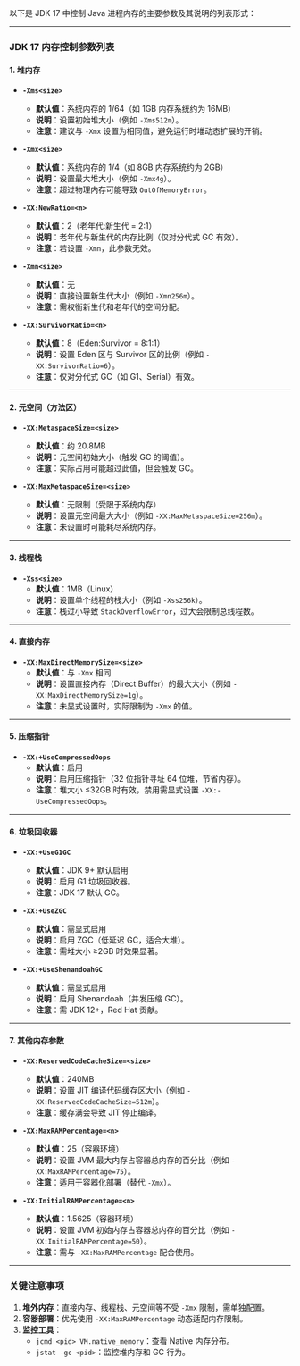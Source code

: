 

以下是 JDK 17 中控制 Java 进程内存的主要参数及其说明的列表形式：

---

### **JDK 17 内存控制参数列表**

#### **1. 堆内存**
- **`-Xms<size>`**
    - **默认值**：系统内存的 1/64（如 1GB 内存系统约为 16MB）
    - **说明**：设置初始堆大小（例如 `-Xms512m`）。
    - **注意**：建议与 `-Xmx` 设置为相同值，避免运行时堆动态扩展的开销。

- **`-Xmx<size>`**
    - **默认值**：系统内存的 1/4（如 8GB 内存系统约为 2GB）
    - **说明**：设置最大堆大小（例如 `-Xmx4g`）。
    - **注意**：超过物理内存可能导致 `OutOfMemoryError`。

- **`-XX:NewRatio=<n>`**
    - **默认值**：2（老年代:新生代 = 2:1）
    - **说明**：老年代与新生代的内存比例（仅对分代式 GC 有效）。
    - **注意**：若设置 `-Xmn`，此参数无效。

- **`-Xmn<size>`**
    - **默认值**：无
    - **说明**：直接设置新生代大小（例如 `-Xmn256m`）。
    - **注意**：需权衡新生代和老年代的空间分配。

- **`-XX:SurvivorRatio=<n>`**
    - **默认值**：8（Eden:Survivor = 8:1:1）
    - **说明**：设置 Eden 区与 Survivor 区的比例（例如 `-XX:SurvivorRatio=6`）。
    - **注意**：仅对分代式 GC（如 G1、Serial）有效。

---

#### **2. 元空间（方法区）**
- **`-XX:MetaspaceSize=<size>`**
    - **默认值**：约 20.8MB
    - **说明**：元空间初始大小（触发 GC 的阈值）。
    - **注意**：实际占用可能超过此值，但会触发 GC。

- **`-XX:MaxMetaspaceSize=<size>`**
    - **默认值**：无限制（受限于系统内存）
    - **说明**：设置元空间最大大小（例如 `-XX:MaxMetaspaceSize=256m`）。
    - **注意**：未设置时可能耗尽系统内存。

---

#### **3. 线程栈**
- **`-Xss<size>`**
    - **默认值**：1MB（Linux）
    - **说明**：设置单个线程的栈大小（例如 `-Xss256k`）。
    - **注意**：栈过小导致 `StackOverflowError`，过大会限制总线程数。

---

#### **4. 直接内存**
- **`-XX:MaxDirectMemorySize=<size>`**
    - **默认值**：与 `-Xmx` 相同
    - **说明**：设置直接内存（Direct Buffer）的最大大小（例如 `-XX:MaxDirectMemorySize=1g`）。
    - **注意**：未显式设置时，实际限制为 `-Xmx` 的值。

---

#### **5. 压缩指针**
- **`-XX:+UseCompressedOops`**
    - **默认值**：启用
    - **说明**：启用压缩指针（32 位指针寻址 64 位堆，节省内存）。
    - **注意**：堆大小 ≤32GB 时有效，禁用需显式设置 `-XX:-UseCompressedOops`。

---

#### **6. 垃圾回收器**
- **`-XX:+UseG1GC`**
    - **默认值**：JDK 9+ 默认启用
    - **说明**：启用 G1 垃圾回收器。
    - **注意**：JDK 17 默认 GC。

- **`-XX:+UseZGC`**
    - **默认值**：需显式启用
    - **说明**：启用 ZGC（低延迟 GC，适合大堆）。
    - **注意**：需堆大小 ≥2GB 时效果显著。

- **`-XX:+UseShenandoahGC`**
    - **默认值**：需显式启用
    - **说明**：启用 Shenandoah（并发压缩 GC）。
    - **注意**：需 JDK 12+，Red Hat 贡献。

---

#### **7. 其他内存参数**
- **`-XX:ReservedCodeCacheSize=<size>`**
    - **默认值**：240MB
    - **说明**：设置 JIT 编译代码缓存区大小（例如 `-XX:ReservedCodeCacheSize=512m`）。
    - **注意**：缓存满会导致 JIT 停止编译。

- **`-XX:MaxRAMPercentage=<n>`**
    - **默认值**：25（容器环境）
    - **说明**：设置 JVM 最大内存占容器总内存的百分比（例如 `-XX:MaxRAMPercentage=75`）。
    - **注意**：适用于容器化部署（替代 `-Xmx`）。

- **`-XX:InitialRAMPercentage=<n>`**
    - **默认值**：1.5625（容器环境）
    - **说明**：设置 JVM 初始内存占容器总内存的百分比（例如 `-XX:InitialRAMPercentage=50`）。
    - **注意**：需与 `-XX:MaxRAMPercentage` 配合使用。

---

### **关键注意事项**
1. **堆外内存**：直接内存、线程栈、元空间等不受 `-Xmx` 限制，需单独配置。
2. **容器部署**：优先使用 `-XX:MaxRAMPercentage` 动态适配内存限制。
3. **监控工具**：
    - `jcmd <pid> VM.native_memory`：查看 Native 内存分布。
    - `jstat -gc <pid>`：监控堆内存和 GC 行为。
